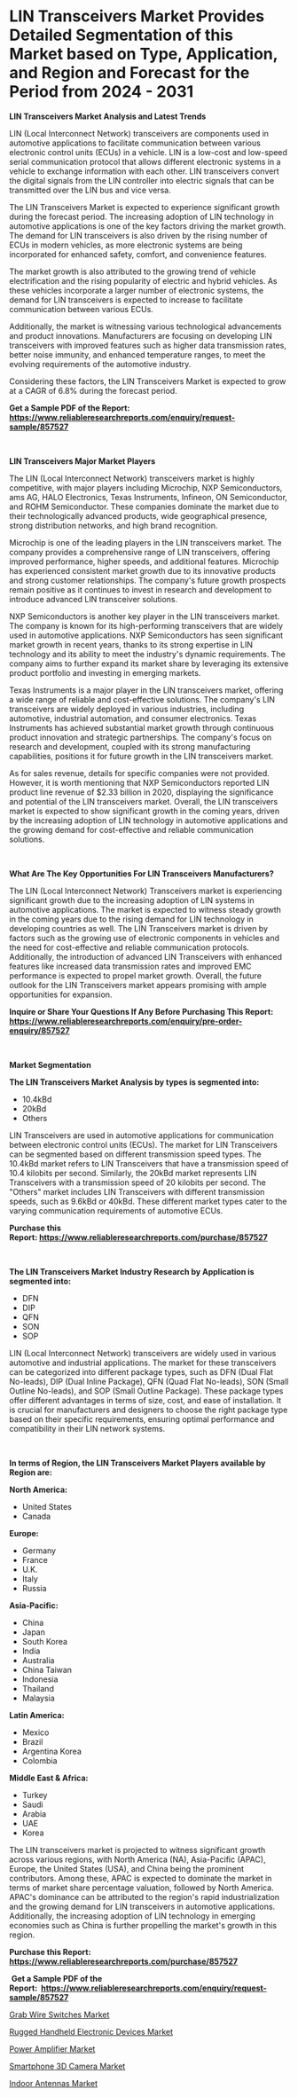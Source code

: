 <p><h1>LIN Transceivers Market Provides Detailed Segmentation of this Market based on Type, Application, and Region and Forecast for the Period from 2024 - 2031</h1></p><p><strong>LIN Transceivers Market Analysis and Latest Trends</strong></p>
<p><p>LIN (Local Interconnect Network) transceivers are components used in automotive applications to facilitate communication between various electronic control units (ECUs) in a vehicle. LIN is a low-cost and low-speed serial communication protocol that allows different electronic systems in a vehicle to exchange information with each other. LIN transceivers convert the digital signals from the LIN controller into electric signals that can be transmitted over the LIN bus and vice versa.</p><p>The LIN Transceivers Market is expected to experience significant growth during the forecast period. The increasing adoption of LIN technology in automotive applications is one of the key factors driving the market growth. The demand for LIN transceivers is also driven by the rising number of ECUs in modern vehicles, as more electronic systems are being incorporated for enhanced safety, comfort, and convenience features.</p><p>The market growth is also attributed to the growing trend of vehicle electrification and the rising popularity of electric and hybrid vehicles. As these vehicles incorporate a larger number of electronic systems, the demand for LIN transceivers is expected to increase to facilitate communication between various ECUs.</p><p>Additionally, the market is witnessing various technological advancements and product innovations. Manufacturers are focusing on developing LIN transceivers with improved features such as higher data transmission rates, better noise immunity, and enhanced temperature ranges, to meet the evolving requirements of the automotive industry.</p><p>Considering these factors, the LIN Transceivers Market is expected to grow at a CAGR of 6.8% during the forecast period.</p></p>
<p><strong>Get a Sample PDF of the Report:&nbsp; <a href="https://www.reliableresearchreports.com/enquiry/request-sample/857527">https://www.reliableresearchreports.com/enquiry/request-sample/857527</a></strong></p>
<p>&nbsp;</p>
<p><strong>LIN Transceivers Major Market Players</strong></p>
<p><p>The LIN (Local Interconnect Network) transceivers market is highly competitive, with major players including Microchip, NXP Semiconductors, ams AG, HALO Electronics, Texas Instruments, Infineon, ON Semiconductor, and ROHM Semiconductor. These companies dominate the market due to their technologically advanced products, wide geographical presence, strong distribution networks, and high brand recognition. </p><p>Microchip is one of the leading players in the LIN transceivers market. The company provides a comprehensive range of LIN transceivers, offering improved performance, higher speeds, and additional features. Microchip has experienced consistent market growth due to its innovative products and strong customer relationships. The company's future growth prospects remain positive as it continues to invest in research and development to introduce advanced LIN transceiver solutions. </p><p>NXP Semiconductors is another key player in the LIN transceivers market. The company is known for its high-performing transceivers that are widely used in automotive applications. NXP Semiconductors has seen significant market growth in recent years, thanks to its strong expertise in LIN technology and its ability to meet the industry's dynamic requirements. The company aims to further expand its market share by leveraging its extensive product portfolio and investing in emerging markets.</p><p>Texas Instruments is a major player in the LIN transceivers market, offering a wide range of reliable and cost-effective solutions. The company's LIN transceivers are widely deployed in various industries, including automotive, industrial automation, and consumer electronics. Texas Instruments has achieved substantial market growth through continuous product innovation and strategic partnerships. The company's focus on research and development, coupled with its strong manufacturing capabilities, positions it for future growth in the LIN transceivers market.</p><p>As for sales revenue, details for specific companies were not provided. However, it is worth mentioning that NXP Semiconductors reported LIN product line revenue of $2.33 billion in 2020, displaying the significance and potential of the LIN transceivers market. Overall, the LIN transceivers market is expected to show significant growth in the coming years, driven by the increasing adoption of LIN technology in automotive applications and the growing demand for cost-effective and reliable communication solutions.</p></p>
<p>&nbsp;</p>
<p><strong>What Are The Key Opportunities For LIN Transceivers Manufacturers?</strong></p>
<p><p>The LIN (Local Interconnect Network) Transceivers market is experiencing significant growth due to the increasing adoption of LIN systems in automotive applications. The market is expected to witness steady growth in the coming years due to the rising demand for LIN technology in developing countries as well. The LIN Transceivers market is driven by factors such as the growing use of electronic components in vehicles and the need for cost-effective and reliable communication protocols. Additionally, the introduction of advanced LIN Transceivers with enhanced features like increased data transmission rates and improved EMC performance is expected to propel market growth. Overall, the future outlook for the LIN Transceivers market appears promising with ample opportunities for expansion.</p></p>
<p><strong>Inquire or Share Your Questions If Any Before Purchasing This Report: <a href="https://www.reliableresearchreports.com/enquiry/pre-order-enquiry/857527">https://www.reliableresearchreports.com/enquiry/pre-order-enquiry/857527</a></strong></p>
<p>&nbsp;</p>
<p><strong>Market Segmentation</strong></p>
<p><strong>The LIN Transceivers Market Analysis by types is segmented into:</strong></p>
<p><ul><li>10.4kBd</li><li>20kBd</li><li>Others</li></ul></p>
<p><p>LIN Transceivers are used in automotive applications for communication between electronic control units (ECUs). The market for LIN Transceivers can be segmented based on different transmission speed types. The 10.4kBd market refers to LIN Transceivers that have a transmission speed of 10.4 kilobits per second. Similarly, the 20kBd market represents LIN Transceivers with a transmission speed of 20 kilobits per second. The "Others" market includes LIN Transceivers with different transmission speeds, such as 9.6kBd or 40kBd. These different market types cater to the varying communication requirements of automotive ECUs.</p></p>
<p><strong>Purchase this Report:&nbsp;<a href="https://www.reliableresearchreports.com/purchase/857527">https://www.reliableresearchreports.com/purchase/857527</a></strong></p>
<p>&nbsp;</p>
<p><strong>The LIN Transceivers Market Industry Research by Application is segmented into:</strong></p>
<p><ul><li>DFN</li><li>DIP</li><li>QFN</li><li>SON</li><li>SOP</li></ul></p>
<p><p>LIN (Local Interconnect Network) transceivers are widely used in various automotive and industrial applications. The market for these transceivers can be categorized into different package types, such as DFN (Dual Flat No-leads), DIP (Dual Inline Package), QFN (Quad Flat No-leads), SON (Small Outline No-leads), and SOP (Small Outline Package). These package types offer different advantages in terms of size, cost, and ease of installation. It is crucial for manufacturers and designers to choose the right package type based on their specific requirements, ensuring optimal performance and compatibility in their LIN network systems.</p></p>
<p>&nbsp;</p>
<p><strong>In terms of Region, the LIN Transceivers Market Players available by Region are:</strong></p>
<p>
    <p> <strong> North America: </strong>
        <ul>
            <li>United States</li>
            <li>Canada</li>
        </ul>
        </p> 
    <p> <strong> Europe: </strong>
        <ul>
            <li>Germany</li>
            <li>France</li>
            <li>U.K.</li>
            <li>Italy</li>
            <li>Russia</li>
        </ul>
        </p> 
    <p> <strong> Asia-Pacific: </strong>
        <ul>
            <li>China</li>
            <li>Japan</li>
            <li>South Korea</li>
            <li>India</li>
            <li>Australia</li>
            <li>China Taiwan</li>
            <li>Indonesia</li>
            <li>Thailand</li>
            <li>Malaysia</li>
        </ul>
        </p> 
    <p> <strong> Latin America: </strong>
        <ul>
            <li>Mexico</li>
            <li>Brazil</li>
            <li>Argentina Korea</li>
            <li>Colombia</li>
        </ul>
        </p> 
    <p> <strong> Middle East & Africa: </strong>
        <ul>
            <li>Turkey</li>
            <li>Saudi</li>
            <li>Arabia</li>
            <li>UAE</li>
            <li>Korea</li>
        </ul>
    </p>
    </p>
<p><p>The LIN transceivers market is projected to witness significant growth across various regions, with North America (NA), Asia-Pacific (APAC), Europe, the United States (USA), and China being the prominent contributors. Among these, APAC is expected to dominate the market in terms of market share percentage valuation, followed by North America. APAC's dominance can be attributed to the region's rapid industrialization and the growing demand for LIN transceivers in automotive applications. Additionally, the increasing adoption of LIN technology in emerging economies such as China is further propelling the market's growth in this region.</p></p>
<p><strong>Purchase this Report: <a href="https://www.reliableresearchreports.com/purchase/857527">https://www.reliableresearchreports.com/purchase/857527</a></strong></p>
<p>&nbsp;<strong>Get a Sample PDF of the Report:&nbsp;&nbsp;<a href="https://www.reliableresearchreports.com/enquiry/request-sample/857527">https://www.reliableresearchreports.com/enquiry/request-sample/857527</a></strong></p>
<p><strong></strong></p>
<p><p><a href="https://github.com/mohamedbakry57/Market-Research-Report-List-1/blob/main/grab-wire-switches-market.md">Grab Wire Switches Market</a></p><p><a href="https://github.com/bmorecock/Market-Research-Report-List-1/blob/main/rugged-handheld-electronic-devices-market.md">Rugged Handheld Electronic Devices Market</a></p><p><a href="https://github.com/angelajermaine/Market-Research-Report-List-1/blob/main/power-amplifier-market.md">Power Amplifier Market</a></p><p><a href="https://github.com/sougarounis/Market-Research-Report-List-1/blob/main/smartphone-3d-camera-market.md">Smartphone 3D Camera Market</a></p><p><a href="https://github.com/laholand/Market-Research-Report-List-1/blob/main/indoor-antennas-market.md">Indoor Antennas Market</a></p></p>